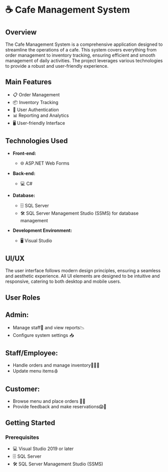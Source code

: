 # ☕ Cafe Management System

## Overview

The Cafe Management System is a comprehensive application designed to streamline the operations of a cafe. This system covers everything from order management to inventory tracking, ensuring efficient and smooth management of daily activities. The project leverages various technologies to provide a robust and user-friendly experience.

## Main Features

- 📋 Order Management
- 📦 Inventory Tracking
- 🔐 User Authentication
- 📊 Reporting and Analytics
- 🖥️ User-friendly Interface

## Technologies Used

- **Front-end:**
  - 🌐 ASP.NET Web Forms

- **Back-end:**
  - 💻 C#

- **Database:**
  - 🗄️ SQL Server
  - 🛠️ SQL Server Management Studio (SSMS) for database management

- **Development Environment:**
  - 🖥️ Visual Studio

## UI/UX

The user interface follows modern design principles, ensuring a seamless and aesthetic experience. All UI elements are designed to be intuitive and responsive, catering to both desktop and mobile users.


## User Roles
## **Admin:**

- Manage staff🧑 and view reports📉
- Configure system settings 📥
  
 ## **Staff/Employee:**

- Handle orders and manage inventory💫🍊🧭
- Update menu items🩸

 ## **Customer:**

- Browse menu and place orders 🍊🧭
- Provide feedback and make reservations😱🎡

## Getting Started

### Prerequisites

- 💻 Visual Studio 2019 or later
- 🗄️ SQL Server
- 🛠️ SQL Server Management Studio (SSMS)
